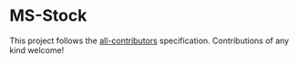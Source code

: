 # MS-Stock

This project follows the [all-contributors](https://github.com/arkarphyo) specification. Contributions of any kind welcome!
